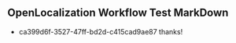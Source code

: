 ## OpenLocalization Workflow Test MarkDown
* ca399d6f-3527-47ff-bd2d-c415cad9ae87 thanks!

<!--HONumber=Aug16_HO3-->


